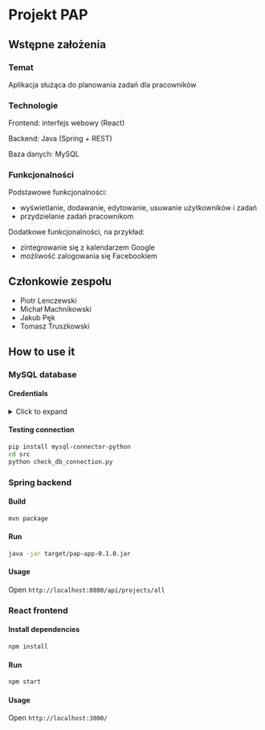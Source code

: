 # Projekt PAP
## Wstępne założenia
### Temat
Aplikacja służąca do planowania zadań dla pracowników

### Technologie
Frontend: interfejs webowy (React)

Backend: Java (Spring + REST)

Baza danych: MySQL

### Funkcjonalności
Podstawowe funkcjonalności:

- wyświetlanie, dodawanie, edytowanie, usuwanie użytkowników i zadań
- przydzielanie zadań pracownikom

Dodatkowe funkcjonalności, na przykład:

- zintegrowanie się z kalendarzem Google
- możliwość zalogowania się Facebookiem

## Członkowie zespołu
- Piotr Lenczewski
- Michał Machnikowski
- Jakub Pęk
- Tomasz Truszkowski

## How to use it
### MySQL database
#### Credentials
<details>
<p><summary>Click to expand</summary></p>

address: `rekin.ddns.net:30306`

database name: `papdb`

jdbc: `jdbc:mysql://rekin.ddns.net:30306/papdb`

user: `myuser`

password: `2L9(4Evz,9`

</details>

#### Testing connection
```sh
pip install mysql-connector-python
cd src
python check_db_connection.py
```

### Spring backend
#### Build
```sh
mvn package
```

#### Run
```sh
java -jar target/pap-app-0.1.0.jar
```

#### Usage
Open `http://localhost:8080/api/projects/all`

### React frontend
#### Install dependencies
```sh
npm install
```

#### Run
```sh
npm start
```

#### Usage
Open `http://localhost:3000/`

